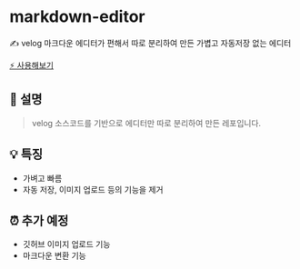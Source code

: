 # markdown-editor
✍️ velog 마크다운 에디터가 편해서 따로 분리하여 만든 가볍고 자동저장 없는 에디터

[⚡ 사용해보기](https://cjaewon.github.io/markdown-editor/)

## 📙 설명
> velog 소스코드를 기반으로 에디터만 따로 분리하여 만든 레포입니다.

## 💡 특징
- 가벼고 빠름
- 자동 저장, 이미지 업로드 등의 기능을 제거

## ⏰ 추가 예정
- 깃허브 이미지 업로드 기능
- 마크다운 변환 기능
